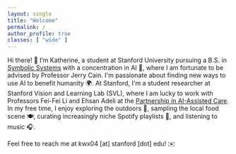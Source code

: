 ```yaml
---
layout: single
title: "Welcome"
permalink: /
author_profile: true
classes: [ "wide" ]
---
```

Hi there! 👋 I’m Katherine, a student at Stanford University pursuing a B.S. in [Symbolic Systems](https://symsys.stanford.edu/) with a concentration in AI 🤖, where I am fortunate to be advised by Professor Jerry Cain. I'm passionate about finding new ways to use AI to benefit humanity 🌍. At Stanford, I'm a student researcher at Stanford Vision and Learning Lab (SVL), where I am lucky to work with Professors Fei-Fei Li and Ehsan Adeli at the [Partnership in AI-Assisted Care](https://med.stanford.edu/pacresearch.html). In my free time, I enjoy exploring the outdoors 🌲, sampling the local food scene 🍽️, curating increasingly niche Spotify playlists 🎵, and listening to music 🎧.

Feel free to reach me at kwx04 [at] stanford [dot] edu! ✉️
